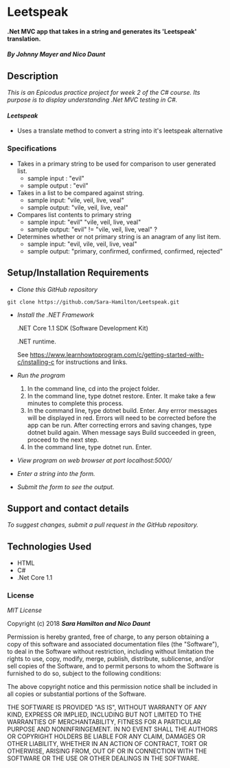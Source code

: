 # Leetspeak

#### .Net MVC app that takes in a string and generates its 'Leetspeak' translation.

#### _By Johnny Mayer and Nico Daunt_

## Description

_This is an Epicodus practice project for week 2 of the C# course. Its purpose is to display understanding .Net MVC testing in C#._

#### _Leetspeak_
* Uses  a translate method to convert a string into it's leetspeak alternative


### Specifications

* Takes in a primary string to be used for comparison to user generated list.
  * sample input : "evil"
  * sample output : "evil"
* Takes in a list to be compared against string.
  * sample input: "vile, veil, live, veal"
  * sample output: "vile, veil, live, veal"
* Compares list contents to primary string
  * sample input: "evil" "vile, veil, live, veal"
  * sample output: "evil" != "vile, veil, live, veal" ?
* Determines whether or not primary string is an anagram of any list item.
  * sample input: "evil, vile, veil, live, veal"
  * sample output: "primary, confirmed, confirmed, confirmed, rejected"




## Setup/Installation Requirements

* _Clone this GitHub repository_

```
git clone https://github.com/Sara-Hamilton/Leetspeak.git
```

* _Install the .NET Framework_

  .NET Core 1.1 SDK (Software Development Kit)

  .NET runtime.

  See https://www.learnhowtoprogram.com/c/getting-started-with-c/installing-c for instructions and links.

* _Run the program_
  1. In the command line, cd into the project folder.
  2. In the command line, type dotnet restore. Enter.  It make take a few minutes to complete this process.
  3. In the command line, type dotnet build. Enter. Any errror messages will be displayed in red.  Errors will need to be corrected before the app can be run. After correcting errors and saving changes, type dotnet build again.  When message says Build succeeded in green, proceed to the next step.
  4. In the command line, type dotnet run. Enter.

* _View program on web browser at port localhost:5000/_

* _Enter a string into the form._

* _Submit the form to see the output._

## Support and contact details

_To suggest changes, submit a pull request in the GitHub repository._

## Technologies Used

* HTML
* C#
* .Net Core 1.1

### License

*MIT License*

Copyright (c) 2018 **_Sara Hamilton and Nico Daunt_**

Permission is hereby granted, free of charge, to any person obtaining a copy
of this software and associated documentation files (the "Software"), to deal
in the Software without restriction, including without limitation the rights
to use, copy, modify, merge, publish, distribute, sublicense, and/or sell
copies of the Software, and to permit persons to whom the Software is
furnished to do so, subject to the following conditions:

The above copyright notice and this permission notice shall be included in all
copies or substantial portions of the Software.

THE SOFTWARE IS PROVIDED "AS IS", WITHOUT WARRANTY OF ANY KIND, EXPRESS OR
IMPLIED, INCLUDING BUT NOT LIMITED TO THE WARRANTIES OF MERCHANTABILITY,
FITNESS FOR A PARTICULAR PURPOSE AND NONINFRINGEMENT. IN NO EVENT SHALL THE
AUTHORS OR COPYRIGHT HOLDERS BE LIABLE FOR ANY CLAIM, DAMAGES OR OTHER
LIABILITY, WHETHER IN AN ACTION OF CONTRACT, TORT OR OTHERWISE, ARISING FROM,
OUT OF OR IN CONNECTION WITH THE SOFTWARE OR THE USE OR OTHER DEALINGS IN THE
SOFTWARE.
